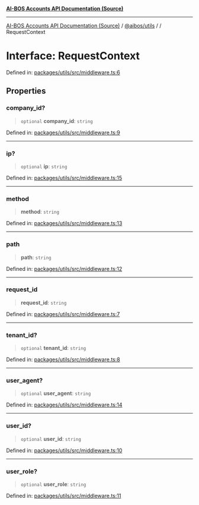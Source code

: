 [**AI-BOS Accounts API Documentation (Source)**](../../../README.md)

***

[AI-BOS Accounts API Documentation (Source)](../../../README.md) / [@aibos/utils](../README.md) / [](../README.md) / RequestContext

# Interface: RequestContext

Defined in: [packages/utils/src/middleware.ts:6](https://github.com/pohlai88/accounts/blob/48103fb36d28b2b9bfb33472b6de2f719773cde9/packages/utils/src/middleware.ts#L6)

## Properties

### company\_id?

> `optional` **company\_id**: `string`

Defined in: [packages/utils/src/middleware.ts:9](https://github.com/pohlai88/accounts/blob/48103fb36d28b2b9bfb33472b6de2f719773cde9/packages/utils/src/middleware.ts#L9)

***

### ip?

> `optional` **ip**: `string`

Defined in: [packages/utils/src/middleware.ts:15](https://github.com/pohlai88/accounts/blob/48103fb36d28b2b9bfb33472b6de2f719773cde9/packages/utils/src/middleware.ts#L15)

***

### method

> **method**: `string`

Defined in: [packages/utils/src/middleware.ts:13](https://github.com/pohlai88/accounts/blob/48103fb36d28b2b9bfb33472b6de2f719773cde9/packages/utils/src/middleware.ts#L13)

***

### path

> **path**: `string`

Defined in: [packages/utils/src/middleware.ts:12](https://github.com/pohlai88/accounts/blob/48103fb36d28b2b9bfb33472b6de2f719773cde9/packages/utils/src/middleware.ts#L12)

***

### request\_id

> **request\_id**: `string`

Defined in: [packages/utils/src/middleware.ts:7](https://github.com/pohlai88/accounts/blob/48103fb36d28b2b9bfb33472b6de2f719773cde9/packages/utils/src/middleware.ts#L7)

***

### tenant\_id?

> `optional` **tenant\_id**: `string`

Defined in: [packages/utils/src/middleware.ts:8](https://github.com/pohlai88/accounts/blob/48103fb36d28b2b9bfb33472b6de2f719773cde9/packages/utils/src/middleware.ts#L8)

***

### user\_agent?

> `optional` **user\_agent**: `string`

Defined in: [packages/utils/src/middleware.ts:14](https://github.com/pohlai88/accounts/blob/48103fb36d28b2b9bfb33472b6de2f719773cde9/packages/utils/src/middleware.ts#L14)

***

### user\_id?

> `optional` **user\_id**: `string`

Defined in: [packages/utils/src/middleware.ts:10](https://github.com/pohlai88/accounts/blob/48103fb36d28b2b9bfb33472b6de2f719773cde9/packages/utils/src/middleware.ts#L10)

***

### user\_role?

> `optional` **user\_role**: `string`

Defined in: [packages/utils/src/middleware.ts:11](https://github.com/pohlai88/accounts/blob/48103fb36d28b2b9bfb33472b6de2f719773cde9/packages/utils/src/middleware.ts#L11)
